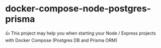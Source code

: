 # docker-compose-node-postgres-prisma
👍 This project may help you when starting your Node / Express projects with Docker Compose (Postgres DB and Prisma ORM)
